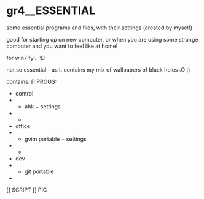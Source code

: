gr4__ESSENTIAL
==============

some essential programs and files, with their settings (created by myself)

good for starting up on new computer, or when you are using some strange computer and you want to feel like at home!

for win7 fyi.. :D

not so essential - as it contains my mix of wallpapers of black holes :O :)

contains:
[] PROGS:
 - control
 - - ahk + settings
 - - 
 - office
 - - gvim portable + settings
 - -
 - dev
 - - git portable 
 - 
 
[] SCRIPT
[] PIC
 
